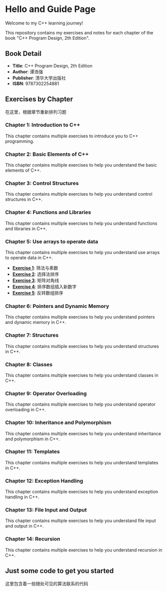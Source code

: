 # Hello and Guide Page

Welcome to my C++ learning journey! 

This repository contains my exercises and notes for each chapter of the book "C++ Program Design, 2th Edition". 

## Book Detail

- **Title**: C++ Program Design, 2th Edition
- **Author**: 谭浩强
- **Publisher**: 清华大学出版社
- **ISBN**: 9787302254881

## Exercises by Chapter

在这里，根据章节重新排列习题

### Chapter 1: Introduction to C++
This chapter contains multiple exercises to introduce you to C++ programming.

### Chapter 2: Basic Elements of C++
This chapter contains multiple exercises to help you understand the basic elements of C++.

### Chapter 3: Control Structures
This chapter contains multiple exercises to help you understand control structures in C++.

### Chapter 4: Functions and Libraries
This chapter contains multiple exercises to help you understand functions and libraries in C++.

### Chapter 5: Use arrays to operate data
This chapter contains multiple exercises to help you understand use arrays to operate data in C++.

- [**Exercise 1**](../chapter5/exercise1.cpp): 筛法与素数
- [**Exercise 2**](): 选择法排序
- [**Exercise 3**](): 矩阵对角线
- [**Exercise 4**](): 排序数组插入新数字
- [**Exercise 5**](): 反转数组排序

### Chapter 6: Pointers and Dynamic Memory
This chapter contains multiple exercises to help you understand pointers and dynamic memory in C++.

### Chapter 7: Structures
This chapter contains multiple exercises to help you understand structures in C++.

### Chapter 8: Classes
This chapter contains multiple exercises to help you understand classes in C++.

### Chapter 9: Operator Overloading
This chapter contains multiple exercises to help you understand operator overloading in C++.

### Chapter 10: Inheritance and Polymorphism
This chapter contains multiple exercises to help you understand inheritance and polymorphism in C++.

### Chapter 11: Templates
This chapter contains multiple exercises to help you understand templates in C++.

### Chapter 12: Exception Handling
This chapter contains multiple exercises to help you understand exception handling in C++.

### Chapter 13: File Input and Output
This chapter contains multiple exercises to help you understand file input and output in C++.

### Chapter 14: Recursion
This chapter contains multiple exercises to help you understand recursion in C++.

## Just some code to get you started

这里包含着一些随处可见的算法联系的代码



